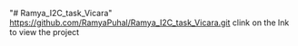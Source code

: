 "# Ramya_I2C_task_Vicara" 
https://github.com/RamyaPuhal/Ramya_I2C_task_Vicara.git clink on the lnk to view the project


